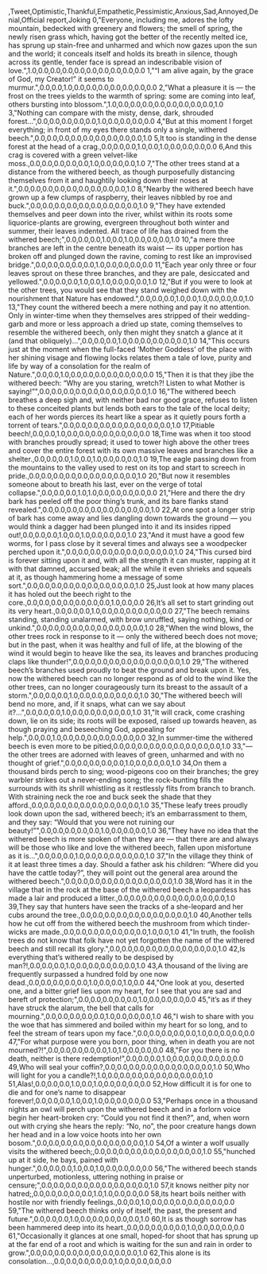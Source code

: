 ,Tweet,Optimistic,Thankful,Empathetic,Pessimistic,Anxious,Sad,Annoyed,Denial,Official report,Joking
0,"Everyone, including me, adores the lofty mountain, bedecked with greenery and flowers; the smell of spring, the newly risen grass which, having got the better of the recently melted ice, has sprung up stain-free and unharmed and which now gazes upon the sun and the world; it conceals itself and holds its breath in silence, though across its gentle, tender face is spread an indescribable vision of love.",1.0,0.0,0.0,0.0,0.0,0.0,0.0,0.0,0.0,0.0
1,"“I am alive again, by the grace of God, my Creator!” it seems to murmur.",0.0,0.0,1.0,0.0,0.0,0.0,0.0,0.0,0.0,0.0
2,"What a pleasure it is — the frost on the trees yields to the warmth of spring: some are coming into leaf, others bursting into blossom.",1.0,0.0,0.0,0.0,0.0,0.0,0.0,0.0,0.0,1.0
3,"Nothing can compare with the misty, dense, dark, shrouded forest…",0.0,0.0,0.0,0.0,0.0,1.0,0.0,0.0,0.0,0.0
4,"But at this moment I forget everything; in front of my eyes there stands only a single, withered beech.",0.0,0.0,0.0,0.0,0.0,0.0,0.0,0.0,0.0,1.0
5,It too is standing in the dense forest at the head of a crag.,0.0,0.0,0.0,1.0,0.0,1.0,0.0,0.0,0.0,0.0
6,And this crag is covered with a green velvet-like moss.,0.0,0.0,0.0,0.0,0.0,1.0,0.0,0.0,0.0,1.0
7,"The other trees stand at a distance from the withered beech, as though purposefully distancing themselves from it and haughtily looking down their noses at it.",0.0,0.0,0.0,0.0,0.0,0.0,0.0,0.0,0.0,1.0
8,"Nearby the withered beech have grown up a few clumps of raspberry, their leaves nibbled by roe and buck.",0.0,0.0,0.0,0.0,0.0,0.0,0.0,0.0,0.0,1.0
9,"They have extended themselves and peer down into the river, whilst within its roots some liquorice-plants are growing, evergreen throughout both winter and summer, their leaves indented. All trace of life has drained from the withered beech;",0.0,0.0,0.0,1.0,0.0,1.0,0.0,0.0,0.0,1.0
10,"a mere three branches are left in the centre beneath its waist — its upper portion has broken off and plunged down the ravine, coming to rest like an improvised bridge.",0.0,0.0,0.0,0.0,0.0,1.0,0.0,0.0,0.0,0.0
11,"Each year only three or four leaves sprout on these three branches, and they are pale, desiccated and yellowed.",0.0,0.0,0.0,1.0,0.0,1.0,0.0,0.0,0.0,1.0
12,"But if you were to look at the other trees, you would see that they stand weighed down with the nourishment that Nature has endowed.",0.0,0.0,0.0,1.0,0.0,1.0,0.0,0.0,0.0,1.0
13,"They count the withered beech a mere nothing and pay it no attention. Only in winter-time when they themselves ares stripped of their wedding-garb and more or less approach a dried up state, coming themselves to resemble the withered beech, only then might they snatch a glance at it (and that obliquely)…",0.0,0.0,0.0,1.0,0.0,0.0,0.0,0.0,0.0,1.0
14,"This occurs just at the moment when the full-faced ‘Mother Goddess’ of the place with her shining visage and flowing locks relates them a tale of love, purity and life by way of a consolation for the realm of Nature.",0.0,0.0,1.0,0.0,0.0,0.0,0.0,0.0,0.0,0.0
15,"Then it is that they jibe the withered beech: “Why are you staring, wretch?! Listen to what Mother is saying!”",0.0,0.0,0.0,0.0,0.0,0.0,0.0,0.0,0.0,1.0
16,"The withered beech breathes a deep sigh and, with neither bad nor good grace, refuses to listen to these conceited plants but lends both ears to the tale of the local deity; each of her words pierces its heart like a spear as it quietly pours forth a torrent of tears.",0.0,0.0,0.0,0.0,0.0,0.0,0.0,0.0,0.0,1.0
17,Pitiable beech!,0.0,0.0,1.0,0.0,0.0,0.0,0.0,0.0,0.0,0.0
18,Time was when it too stood with branches proudly spread; it used to tower high above the other trees and cover the entire forest with its own massive leaves and branches like a shelter.,0.0,0.0,0.0,1.0,0.0,1.0,0.0,0.0,0.0,1.0
19,The eagle passing down from the mountains to the valley used to rest on its top and start to screech in pride.,0.0,0.0,0.0,0.0,0.0,0.0,0.0,0.0,0.0,1.0
20,"But now it resembles someone about to breath his last, ever on the verge of total collapse.",0.0,0.0,0.0,1.0,1.0,0.0,0.0,0.0,0.0,0.0
21,"Here and there the dry bark has peeled off the poor thing’s trunk, and its bare flanks stand revealed.",0.0,0.0,0.0,0.0,0.0,0.0,0.0,0.0,0.0,1.0
22,At one spot a longer strip of bark has come away and lies dangling down towards the ground — you would think a dagger had been plunged into it and its insides ripped out!,0.0,0.0,0.0,1.0,0.0,1.0,0.0,0.0,0.0,1.0
23,"And it must have a good few worms, for I pass close by it several times and always see a woodpecker perched upon it.",0.0,0.0,0.0,0.0,0.0,0.0,0.0,0.0,0.0,1.0
24,"This cursed bird is forever sitting upon it and, with all the strength it can muster, rapping at it with that damned, accursed beak; all the while it even shrieks and squeals at it, as though hammering home a message of some sort.",0.0,0.0,0.0,0.0,0.0,0.0,0.0,0.0,0.0,1.0
25,Just look at how many places it has holed out the beech right to the core.,0.0,0.0,0.0,0.0,0.0,0.0,0.0,1.0,0.0,0.0
26,It’s all set to start grinding out its very heart.,0.0,0.0,0.0,1.0,0.0,0.0,0.0,0.0,0.0,0.0
27,"The beech remains standing, standing unalarmed, with brow unruffled, saying nothing, kind or unkind.",0.0,0.0,0.0,0.0,0.0,0.0,0.0,0.0,0.0,1.0
28,"When the wind blows, the other trees rock in response to it — only the withered beech does not move; but in the past, when it was healthy and full of life, at the blowing of the wind it would begin to heave like the sea, its leaves and branches producing claps like thunder!",0.0,0.0,0.0,0.0,0.0,0.0,0.0,0.0,0.0,1.0
29,"The withered beech’s branches used proudly to beat the ground and break upon it. Yes, now the withered beech can no longer respond as of old to the wind like the other trees, can no longer courageously turn its breast to the assault of a storm.",0.0,0.0,0.0,1.0,0.0,0.0,0.0,0.0,0.0,1.0
30,"The withered beech will bend no more, and, if it snaps, what can we say about it?...",0.0,0.0,0.0,1.0,0.0,0.0,0.0,0.0,0.0,1.0
31,"It will crack, come crashing down, lie on its side; its roots will be exposed, raised up towards heaven, as though praying and beseeching God, appealing for help.",0.0,0.0,1.0,0.0,0.0,0.0,0.0,0.0,0.0,0.0
32,In summer-time the withered beech is even more to be pitied,0.0,0.0,0.0,0.0,0.0,0.0,0.0,0.0,0.0,1.0
33,"— the other trees are adorned with leaves of green, unharmed and with no thought of grief.",0.0,0.0,0.0,0.0,0.0,1.0,0.0,0.0,0.0,1.0
34,On them a thousand birds perch to sing; wood-pigeons coo on their branches; the grey warbler strikes out a never-ending song; the rock-bunting fills the surrounds with its shrill whistling as it restlessly flits from branch to branch. With straining neck the roe and buck seek the shade that they afford.,0.0,0.0,0.0,0.0,0.0,0.0,0.0,0.0,0.0,1.0
35,"These leafy trees proudly look down upon the sad, withered beech; it’s an embarrassment to them, and they say: “Would that you were not ruining our beauty!”",0.0,0.0,0.0,0.0,0.0,1.0,0.0,0.0,0.0,1.0
36,"They have no idea that the withered beech is more spoken of than they are — that there are and always will be those who like and love the withered beech, fallen upon misfortune as it is…",0.0,0.0,0.0,1.0,0.0,0.0,0.0,0.0,0.0,1.0
37,"In the village they think of it at least three times a day. Should a father ask his children: “Where did you have the cattle today?”, they will point out the general area around the withered beech.",0.0,0.0,0.0,0.0,0.0,0.0,0.0,0.0,0.0,1.0
38,Word has it in the village that in the rock at the base of the withered beech a leopardess has made a lair and produced a litter.,0.0,0.0,0.0,0.0,0.0,0.0,0.0,0.0,0.0,1.0
39,They say that hunters have seen the tracks of a she-leopard and her cubs around the tree.,0.0,0.0,0.0,0.0,0.0,0.0,0.0,0.0,0.0,1.0
40,Another tells how he cut off from the withered beech the mushroom from which tinder-wicks are made.,0.0,0.0,0.0,0.0,0.0,0.0,0.0,1.0,0.0,1.0
41,"In truth, the foolish trees do not know that folk have not yet forgotten the name of the withered beech and still recall its glory.",0.0,0.0,0.0,0.0,0.0,0.0,0.0,0.0,0.0,1.0
42,Is everything that’s withered really to be despised by man?!,0.0,0.0,0.0,1.0,0.0,0.0,0.0,0.0,0.0,1.0
43,A thousand of the living are frequently surpassed a hundred fold by one now dead.,0.0,0.0,0.0,0.0,0.0,1.0,0.0,0.0,1.0,0.0
44,"One look at you, deserted one, and a bitter grief lies upon my heart, for I see that you are sad and bereft of protection;",0.0,0.0,0.0,0.0,0.0,1.0,0.0,0.0,0.0,0.0
45,"it’s as if they have struck the alarum, the bell that calls for mourning.",0.0,0.0,0.0,0.0,0.0,1.0,0.0,0.0,0.0,1.0
46,"I wish to share with you the woe that has simmered and boiled within my heart for so long, and to feel the stream of tears upon my face.",0.0,0.0,0.0,0.0,0.0,1.0,0.0,0.0,0.0,0.0
47,"For what purpose were you born, poor thing, when in death you are not mourned?!",0.0,0.0,0.0,0.0,0.0,1.0,1.0,0.0,0.0,0.0
48,"For you there is no death, neither is there redemption!",0.0,0.0,0.0,1.0,0.0,0.0,0.0,0.0,0.0,0.0
49,Who will seal your coffin?,0.0,0.0,0.0,0.0,0.0,0.0,0.0,0.0,0.0,1.0
50,Who will light for you a candle?!,1.0,0.0,0.0,0.0,0.0,0.0,0.0,0.0,0.0,1.0
51,Alas!,0.0,0.0,0.0,1.0,0.0,1.0,0.0,0.0,0.0,0.0
52,How difficult it is for one to die and for one’s name to disappear forever!,0.0,0.0,0.0,1.0,0.0,1.0,0.0,0.0,0.0,0.0
53,"Perhaps once in a thousand nights an owl will perch upon the withered beech and in a forlorn voice begin her heart-broken cry: “Could you not find it then?”, and, when worn out with crying she hears the reply: “No, no”, the poor creature hangs down her head and in a low voice hoots into her own bosom.",0.0,0.0,0.0,0.0,0.0,0.0,0.0,0.0,0.0,1.0
54,Of a winter a wolf usually visits the withered beech;,0.0,0.0,0.0,0.0,0.0,0.0,0.0,0.0,0.0,1.0
55,"hunched up at it side, he bays, pained with hunger.",0.0,0.0,0.0,1.0,0.0,1.0,0.0,0.0,0.0,0.0
56,"The withered beech stands unperturbed, motionless, uttering nothing in praise or censure;",0.0,0.0,0.0,0.0,0.0,0.0,0.0,0.0,0.0,1.0
57,it knows neither pity nor hatred;,0.0,0.0,0.0,0.0,0.0,1.0,1.0,0.0,0.0,0.0
58,its heart boils neither with hostile nor with friendly feelings.,0.0,0.0,1.0,0.0,0.0,0.0,0.0,0.0,0.0,0.0
59,"The withered beech thinks only of itself, the past, the present and future.",0.0,0.0,0.0,1.0,0.0,0.0,0.0,0.0,0.0,1.0
60,It is as though sorrow has been hammered deep into its heart.,0.0,0.0,0.0,0.0,0.0,1.0,0.0,0.0,0.0,0.0
61,"Occasionally it glances at one small, hoped-for shoot that has sprung up at the far end of a root and which is waiting for the sun and rain in order to grow.",0.0,0.0,0.0,0.0,0.0,0.0,0.0,0.0,0.0,1.0
62,This alone is its consolation…,0.0,0.0,0.0,0.0,0.0,1.0,0.0,0.0,0.0,0.0
